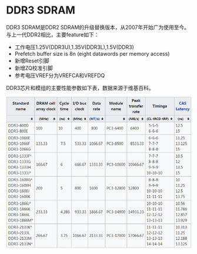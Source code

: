 DDR3 SDRAM
====
DDR3 SDRAM是DDR2 SDRAM的升级替换版本，从2007年开始广为使用至今。与上一代DDR2相比，主要feature如下：

* 工作电压1.25V(DDR3U),1.35V(DDR3L),1.5V(DDR3)
* Prefetch buffer size is 8n (eight datawords per memory access)
* 新增Reset引脚
* 新增ZQ校准引脚
* 参考电压VREF分为VREFCA和VREFDQ

DDR3芯片和模组的主要性能参数如下表，数据来源于维基百科。

![DDR3](../Drawings/DDR3.png)
